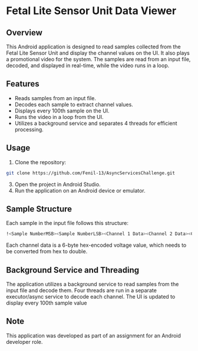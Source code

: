 # Fetal Lite Sensor Unit Data Viewer

## Overview

This Android application is designed to read samples collected from the Fetal Lite Sensor Unit and display the channel values on the UI. It also plays a promotional video for the system. The samples are read from an input file, decoded, and displayed in real-time, while the video runs in a loop.

## Features

- Reads samples from an input file.
- Decodes each sample to extract channel values.
- Displays every 100th sample on the UI.
- Runs the video in a loop from the UI.
- Utilizes a background service and separates 4 threads for efficient processing.

## Usage

1. Clone the repository:
  ```bash
  git clone https://github.com/Fenil-13/AsyncServicesChallenge.git
  ```
3. Open the project in Android Studio.
4. Run the application on an Android device or emulator.

## Sample Structure
Each sample in the input file follows this structure:
  ```bash
  !<Sample NumberMSB><Sample NumberLSB><Channel 1 Data><Channel 2 Data><Channel 3 Data><Channel 4 Data>
  ```
Each channel data is a 6-byte hex-encoded voltage value, which needs to be converted from hex to double.

## Background Service and Threading
The application utilizes a background service to read samples from the input file and decode them. Four threads are run in a separate executor/async service to decode each channel. The UI is updated to display every 100th sample value

## Note
This application was developed as part of an assignment for an Android developer role.
